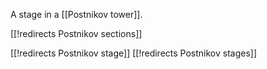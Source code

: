 
A stage in a [[Postnikov tower]].

[[!redirects Postnikov sections]]

[[!redirects Postnikov stage]]
[[!redirects Postnikov stages]]
